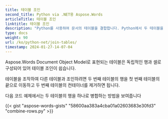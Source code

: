 ```yaml
---
title: 테이블 조인
second_title: Python via .NET용 Aspose.Words
articleTitle: 테이블 조인
linktitle: 테이블 조인
description: "Python를 사용하여 문서의 테이블을 결합합니다. Python에서 두 테이블을 하나로 병합하는 방법."
type: docs
weight: 90
url: /ko/python-net/join-tables/
timestamp: 2024-01-27-14-07-04
---
```


Aspose.Words Document Object Model로 표현되는 테이블은 독립적인 행과 셀로 구성되어 있어 테이블 조인이 쉽습니다.

테이블을 조작하여 다른 테이블과 조인하려면 두 번째 테이블의 행을 첫 번째 테이블의 끝으로 이동하고 두 번째 테이블의 컨테이너를 제거하면 됩니다.

다음 코드 예제에서는 두 테이블의 행을 하나로 병합하는 방법을 보여줍니다

{{< gist "aspose-words-gists" "58600aa383a4cba01a02603683e30fd3" "combine-rows.py" >}}
